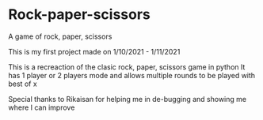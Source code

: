 # Rock-paper-scissors
A game of rock, paper, scissors

This is my first project made on 1/10/2021 - 1/11/2021

This is a recreaction of the clasic rock, paper, scissors game in python
It has 1 player or 2 players mode and allows multiple rounds to be played with best of x

Special thanks to Rikaisan for helping me in de-bugging and showing me where I can improve
